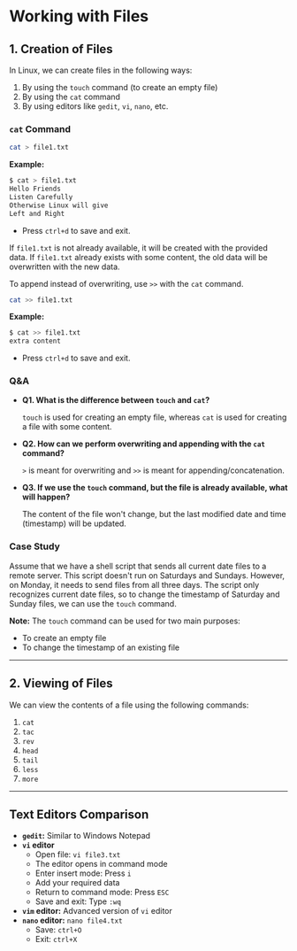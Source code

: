 # Working with Files

## 1. Creation of Files

In Linux, we can create files in the following ways:

1. By using the `touch` command (to create an empty file)
2. By using the `cat` command
3. By using editors like `gedit`, `vi`, `nano`, etc.

### `cat` Command

```bash
cat > file1.txt
```

**Example:**

```bash
$ cat > file1.txt
Hello Friends
Listen Carefully
Otherwise Linux will give
Left and Right
```

- Press `ctrl+d` to save and exit.

If `file1.txt` is not already available, it will be created with the provided data. If `file1.txt` already exists with some content, the old data will be overwritten with the new data.

To append instead of overwriting, use `>>` with the `cat` command.

```bash
cat >> file1.txt
```

**Example:**

```bash
$ cat >> file1.txt
extra content
```

- Press `ctrl+d` to save and exit.

### Q&A

- **Q1. What is the difference between `touch` and `cat`?**

  `touch` is used for creating an empty file, whereas `cat` is used for creating a file with some content.

- **Q2. How can we perform overwriting and appending with the `cat` command?**

  `>` is meant for overwriting and `>>` is meant for appending/concatenation.

- **Q3. If we use the `touch` command, but the file is already available, what will happen?**

  The content of the file won't change, but the last modified date and time (timestamp) will be updated.

### Case Study

Assume that we have a shell script that sends all current date files to a remote server. This script doesn't run on Saturdays and Sundays. However, on Monday, it needs to send files from all three days. The script only recognizes current date files, so to change the timestamp of Saturday and Sunday files, we can use the `touch` command.

**Note:** The `touch` command can be used for two main purposes:
- To create an empty file
- To change the timestamp of an existing file

---

## 2. Viewing of Files

We can view the contents of a file using the following commands:

1. `cat`
2. `tac`
3. `rev`
4. `head`
5. `tail`
6. `less`
7. `more`

---

## Text Editors Comparison

- **`gedit`:** Similar to Windows Notepad
- **`vi` editor**
    - Open file: `vi file3.txt`
    - The editor opens in command mode
    - Enter insert mode: Press `i`
    - Add your required data
    - Return to command mode: Press `ESC`
    - Save and exit: Type `:wq`
- **`vim` editor:** Advanced version of `vi` editor
- **`nano` editor:** `nano file4.txt`
    - Save: `ctrl+O`
    - Exit: `ctrl+X`
